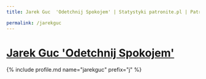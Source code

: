 ```yaml
---
title: Jarek Guc  'Odetchnij Spokojem' | Statystyki patronite.pl | Patromierz

permalink: /jarekguc
---
```


# [Jarek Guc  'Odetchnij Spokojem'](https://patronite.pl/jarekguc)

{% include profile.md name="jarekguc" prefix="j" %}

